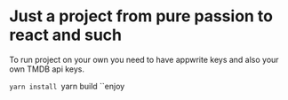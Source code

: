 # Just a project from pure passion to react and such

To run project on your own you need to have appwrite keys and also your own TMDB api keys.

`yarn install
`yarn build
``enjoy
